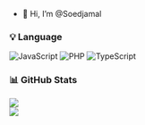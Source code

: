 - 👋 Hi, I’m @Soedjamal

### 💡 Language
![JavaScript](https://img.shields.io/badge/javascript-%23323330.svg?style=for-the-badge&logo=javascript&logoColor=%23F7DF1E) 
![PHP](https://img.shields.io/badge/PHP-3178C6?style=for-the-badge&logo=php&logoColor=white)
![TypeScript](https://img.shields.io/badge/TypeScript-3178C6?style=for-the-badge&logo=typescript&logoColor=white)

### 📊 GitHub Stats
![](https://github-readme-streak-stats.herokuapp.com/?user=Soedjamal&theme=dark&hide_border=true)<br/>
![](https://github-readme-stats.vercel.app/api/top-langs/?username=Soedjamal&theme=dark&hide_border=true&include_all_commits=true&count_private=false&layout=compact)

<!---
Soedjamal/Soedjamal is a ✨ special ✨ repository because its `README.md` (this file) appears on your GitHub profile.
You can click the Preview link to take a look at your changes.
--->

